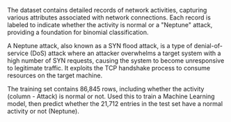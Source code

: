 The dataset contains detailed records of network activities, capturing various attributes associated with network connections. Each record is labeled to indicate whether the activity is normal or a "Neptune" attack, providing a foundation for binomial classification.

A Neptune attack, also known as a SYN flood attack, is a type of denial-of-service (DoS) attack where an attacker overwhelms a target system with a high number of SYN requests, causing the system to become unresponsive to legitimate traffic. It exploits the TCP handshake process to consume resources on the target machine.

The training set contains 86,845 rows, including whether the activity (column - Attack) is normal or not. Used this to train a Machine Learning model, then predict whether the 21,712 entries in the test set have a normal activity or not (Neptune).
